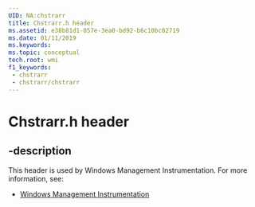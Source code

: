 ```yaml
---
UID: NA:chstrarr
title: Chstrarr.h header
ms.assetid: e38b81d1-057e-3ea0-bd92-b6c10bc02719
ms.date: 01/11/2019
ms.keywords: 
ms.topic: conceptual
tech.root: wmi
f1_keywords:
 - chstrarr
 - chstrarr/chstrarr
---
```


# Chstrarr.h header


## -description

This header is used by Windows Management Instrumentation. For more information, see:

- [Windows Management Instrumentation](../_wmi/index.md)

